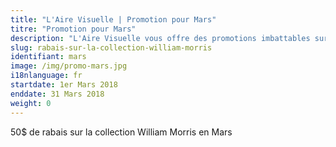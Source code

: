```yaml
---
title: "L'Aire Visuelle | Promotion pour Mars"
titre: "Promotion pour Mars"
description: "L'Aire Visuelle vous offre des promotions imbattables sur tous produits de la vue."
slug: rabais-sur-la-collection-william-morris
identifiant: mars
image: /img/promo-mars.jpg
i18nlanguage: fr
startdate: 1er Mars 2018
enddate: 31 Mars 2018
weight: 0
---
```


50$ de rabais sur la collection William Morris en Mars